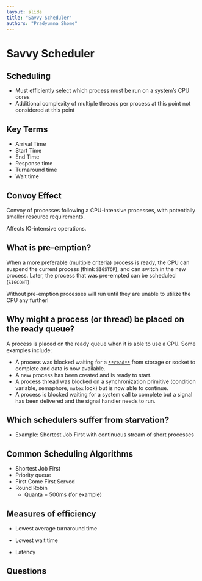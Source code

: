 ```yaml
---
layout: slide
title: "Savvy Scheduler"
authors: "Pradyumna Shome"
---
```


# Savvy Scheduler

</horizontal>

## Scheduling

* Must efficiently select which process must be run on a system’s CPU cores
* Additional complexity of multiple threads per process at this point not considered at this point

<horizontal />

## Key Terms

* Arrival Time
* Start Time
* End Time
* Response time
* Turnaround time
* Wait time

## Convoy Effect

Convoy of processes following a CPU-intensive processes, with potentially smaller resource requirements.

Affects IO-intensive operations.

<horizontal />

## What is pre-emption?

When a more preferable (multiple criteria) process is ready, the CPU can suspend the current process (think `SIGSTOP`), and can switch in the new process. Later, the process that was pre-empted can be scheduled (`SIGCONT`)

Without pre-emption processes will run until they are unable to utilize the CPU any further!

<horizontal />

## Why might a process (or thread) be placed on the ready queue?

A process is placed on the ready queue when it is able to use a CPU. Some examples include:

* A process was blocked waiting for a [`**read**`](https://linux.die.net/man/3/read) from storage or socket to complete and data is now available.
* A new process has been created and is ready to start.
* A process thread was blocked on a synchronization primitive (condition variable, semaphore, `mutex` lock) but is now able to continue.
* A process is blocked waiting for a system call to complete but a signal has been delivered and the signal handler needs to run.

## Which schedulers suffer from starvation?

* Example: Shortest Job First with continuous stream of short processes

<horizontal />

## Common Scheduling Algorithms

* Shortest Job First
* Priority queue
* First Come First Served
* Round Robin
  * Quanta = 500ms (for example)

<horizontal />

## Measures of efficiency

* Lowest average turnaround time

* Lowest wait time

* Latency

<horizontal />

## Questions
